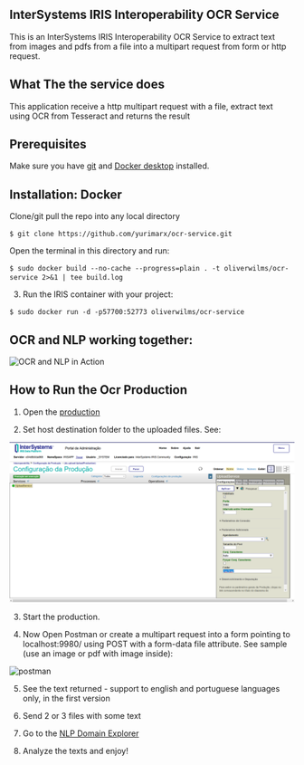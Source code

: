 ## InterSystems IRIS Interoperability OCR Service
This is an InterSystems IRIS Interoperability OCR Service to extract text from images and pdfs from a file into a multipart request from form or http request.

## What The the service does

This application receive a http multipart request with a file, extract text using OCR from Tesseract and returns the result  

## Prerequisites
Make sure you have [git](https://git-scm.com/book/en/v2/Getting-Started-Installing-Git) and [Docker desktop](https://www.docker.com/products/docker-desktop) installed.


## Installation: Docker
Clone/git pull the repo into any local directory

```
$ git clone https://github.com/yurimarx/ocr-service.git
```

Open the terminal in this directory and run:

```
$ sudo docker build --no-cache --progress=plain . -t oliverwilms/ocr-service 2>&1 | tee build.log
```

3. Run the IRIS container with your project:

```
$ sudo docker run -d -p57700:52773 oliverwilms/ocr-service
```

## OCR and NLP working together:
<img src="https://github.com/yurimarx/ocr-service/raw/master/nlp2.gif" alt="OCR and NLP in Action">

## How to Run the Ocr Production

1. Open the [production](http://localhost:52773/csp/irisapp/EnsPortal.ProductionConfig.zen?PRODUCTION=dc.ocr.OcrProduction) 

2. Set host destination folder to the uploaded files. See:

<img src="https://github.com/yurimarx/upload-adapter/raw/main/folder.png" alt="folder">

3. Start the production.

4. Now Open Postman or create a multipart request into a form pointing to localhost:9980/ using POST with a form-data file attribute. See sample (use an image or pdf with image inside):
<img src="https://github.com/yurimarx/ocr-service/raw/master/postman.png" alt="postman">

5. See the text returned - support to english and portuguese languages only, in the first version

6. Send 2 or 3 files with some text

7. Go to the [NLP Domain Explorer](http://localhost:52773/csp/IRISAPP/_iKnow.UI.KnowledgePortal.zen?$NAMESPACE=IRISAPP&domain=1)

8. Analyze the texts and enjoy!
